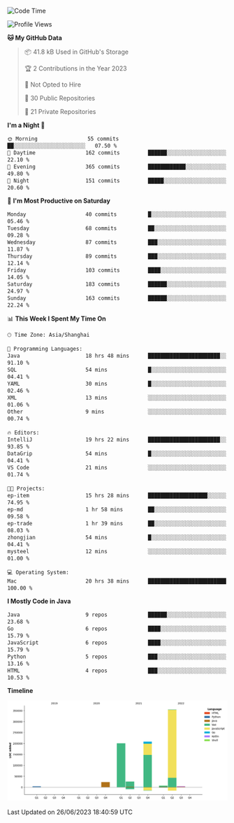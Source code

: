 <!--START_SECTION:waka-->
![Code Time](http://img.shields.io/badge/Code%20Time-1%2C901%20hrs%2056%20mins-blue)

![Profile Views](http://img.shields.io/badge/Profile%20Views-0-blue)

**🐱 My GitHub Data** 

> 📦 41.8 kB Used in GitHub's Storage 
 > 
> 🏆 2 Contributions in the Year 2023
 > 
> 🚫 Not Opted to Hire
 > 
> 📜 30 Public Repositories 
 > 
> 🔑 21 Private Repositories 
 > 
**I'm a Night 🦉** 

```text
🌞 Morning                55 commits          ██░░░░░░░░░░░░░░░░░░░░░░░   07.50 % 
🌆 Daytime                162 commits         ██████░░░░░░░░░░░░░░░░░░░   22.10 % 
🌃 Evening                365 commits         ████████████░░░░░░░░░░░░░   49.80 % 
🌙 Night                  151 commits         █████░░░░░░░░░░░░░░░░░░░░   20.60 % 
```
📅 **I'm Most Productive on Saturday** 

```text
Monday                   40 commits          █░░░░░░░░░░░░░░░░░░░░░░░░   05.46 % 
Tuesday                  68 commits          ██░░░░░░░░░░░░░░░░░░░░░░░   09.28 % 
Wednesday                87 commits          ███░░░░░░░░░░░░░░░░░░░░░░   11.87 % 
Thursday                 89 commits          ███░░░░░░░░░░░░░░░░░░░░░░   12.14 % 
Friday                   103 commits         ████░░░░░░░░░░░░░░░░░░░░░   14.05 % 
Saturday                 183 commits         ██████░░░░░░░░░░░░░░░░░░░   24.97 % 
Sunday                   163 commits         ██████░░░░░░░░░░░░░░░░░░░   22.24 % 
```


📊 **This Week I Spent My Time On** 

```text
🕑︎ Time Zone: Asia/Shanghai

💬 Programming Languages: 
Java                     18 hrs 48 mins      ███████████████████████░░   91.10 % 
SQL                      54 mins             █░░░░░░░░░░░░░░░░░░░░░░░░   04.41 % 
YAML                     30 mins             █░░░░░░░░░░░░░░░░░░░░░░░░   02.46 % 
XML                      13 mins             ░░░░░░░░░░░░░░░░░░░░░░░░░   01.06 % 
Other                    9 mins              ░░░░░░░░░░░░░░░░░░░░░░░░░   00.74 % 

🔥 Editors: 
IntelliJ                 19 hrs 22 mins      ███████████████████████░░   93.85 % 
DataGrip                 54 mins             █░░░░░░░░░░░░░░░░░░░░░░░░   04.41 % 
VS Code                  21 mins             ░░░░░░░░░░░░░░░░░░░░░░░░░   01.74 % 

🐱‍💻 Projects: 
ep-item                  15 hrs 28 mins      ███████████████████░░░░░░   74.95 % 
ep-md                    1 hr 58 mins        ██░░░░░░░░░░░░░░░░░░░░░░░   09.58 % 
ep-trade                 1 hr 39 mins        ██░░░░░░░░░░░░░░░░░░░░░░░   08.03 % 
zhongjian                54 mins             █░░░░░░░░░░░░░░░░░░░░░░░░   04.41 % 
mysteel                  12 mins             ░░░░░░░░░░░░░░░░░░░░░░░░░   01.00 % 

💻 Operating System: 
Mac                      20 hrs 38 mins      █████████████████████████   100.00 % 
```

**I Mostly Code in Java** 

```text
Java                     9 repos             ██████░░░░░░░░░░░░░░░░░░░   23.68 % 
Go                       6 repos             ████░░░░░░░░░░░░░░░░░░░░░   15.79 % 
JavaScript               6 repos             ████░░░░░░░░░░░░░░░░░░░░░   15.79 % 
Python                   5 repos             ███░░░░░░░░░░░░░░░░░░░░░░   13.16 % 
HTML                     4 repos             ███░░░░░░░░░░░░░░░░░░░░░░   10.53 % 
```



**Timeline**

![Lines of Code chart](https://raw.githubusercontent.com/youtiaoguagua/youtiaoguagua/master/assets/bar_graph.png)


 Last Updated on 26/06/2023 18:40:59 UTC
<!--END_SECTION:waka-->